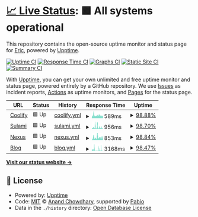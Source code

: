 # [📈 Live Status](https://rickydev254.github.io/verixium-upptime): <!--live status--> **🟩 All systems operational**

This repository contains the open-source uptime monitor and status page for [Eric](https://rickydev254.github.io/verixium-upptime), powered by [Upptime](https://github.com/upptime/upptime).

[![Uptime CI](https://github.com/rickydev254/verixium-upptime/workflows/Uptime%20CI/badge.svg)](https://github.com/rickydev254/verixium-upptime/actions?query=workflow%3A%22Uptime+CI%22)
[![Response Time CI](https://github.com/rickydev254/verixium-upptime/workflows/Response%20Time%20CI/badge.svg)](https://github.com/rickydev254/verixium-upptime/actions?query=workflow%3A%22Response+Time+CI%22)
[![Graphs CI](https://github.com/rickydev254/verixium-upptime/workflows/Graphs%20CI/badge.svg)](https://github.com/rickydev254/verixium-upptime/actions?query=workflow%3A%22Graphs+CI%22)
[![Static Site CI](https://github.com/rickydev254/verixium-upptime/workflows/Static%20Site%20CI/badge.svg)](https://github.com/rickydev254/verixium-upptime/actions?query=workflow%3A%22Static+Site+CI%22)
[![Summary CI](https://github.com/rickydev254/verixium-upptime/workflows/Summary%20CI/badge.svg)](https://github.com/rickydev254/verixium-upptime/actions?query=workflow%3A%22Summary+CI%22)

With [Upptime](https://upptime.js.org), you can get your own unlimited and free uptime monitor and status page, powered entirely by a GitHub repository. We use [Issues](https://github.com/rickydev254/verixium-upptime/issues) as incident reports, [Actions](https://github.com/rickydev254/verixium-upptime/actions) as uptime monitors, and [Pages](https://rickydev254.github.io/verixium-upptime) for the status page.

<!--start: status pages-->
<!-- This summary is generated by Upptime (https://github.com/upptime/upptime) -->
<!-- Do not edit this manually, your changes will be overwritten -->
<!-- prettier-ignore -->
| URL | Status | History | Response Time | Uptime |
| --- | ------ | ------- | ------------- | ------ |
| <img alt="" src="https://icons.duckduckgo.com/ip3/coolify.verixium.com.ico" height="13"> [Coolify](https://coolify.verixium.com) | 🟩 Up | [coolify.yml](https://github.com/rickydev254/verixium-upptime/commits/HEAD/history/coolify.yml) | <details><summary><img alt="Response time graph" src="./graphs/coolify/response-time-week.png" height="20"> 589ms</summary><br><a href="https://rickydev254.github.io/verixium-upptime/history/coolify"><img alt="Response time 601" src="https://img.shields.io/endpoint?url=https%3A%2F%2Fraw.githubusercontent.com%2Frickydev254%2Fverixium-upptime%2FHEAD%2Fapi%2Fcoolify%2Fresponse-time.json"></a><br><a href="https://rickydev254.github.io/verixium-upptime/history/coolify"><img alt="24-hour response time 481" src="https://img.shields.io/endpoint?url=https%3A%2F%2Fraw.githubusercontent.com%2Frickydev254%2Fverixium-upptime%2FHEAD%2Fapi%2Fcoolify%2Fresponse-time-day.json"></a><br><a href="https://rickydev254.github.io/verixium-upptime/history/coolify"><img alt="7-day response time 589" src="https://img.shields.io/endpoint?url=https%3A%2F%2Fraw.githubusercontent.com%2Frickydev254%2Fverixium-upptime%2FHEAD%2Fapi%2Fcoolify%2Fresponse-time-week.json"></a><br><a href="https://rickydev254.github.io/verixium-upptime/history/coolify"><img alt="30-day response time 601" src="https://img.shields.io/endpoint?url=https%3A%2F%2Fraw.githubusercontent.com%2Frickydev254%2Fverixium-upptime%2FHEAD%2Fapi%2Fcoolify%2Fresponse-time-month.json"></a><br><a href="https://rickydev254.github.io/verixium-upptime/history/coolify"><img alt="1-year response time 601" src="https://img.shields.io/endpoint?url=https%3A%2F%2Fraw.githubusercontent.com%2Frickydev254%2Fverixium-upptime%2FHEAD%2Fapi%2Fcoolify%2Fresponse-time-year.json"></a></details> | <details><summary><a href="https://rickydev254.github.io/verixium-upptime/history/coolify">98.88%</a></summary><a href="https://rickydev254.github.io/verixium-upptime/history/coolify"><img alt="All-time uptime 98.97%" src="https://img.shields.io/endpoint?url=https%3A%2F%2Fraw.githubusercontent.com%2Frickydev254%2Fverixium-upptime%2FHEAD%2Fapi%2Fcoolify%2Fuptime.json"></a><br><a href="https://rickydev254.github.io/verixium-upptime/history/coolify"><img alt="24-hour uptime 95.74%" src="https://img.shields.io/endpoint?url=https%3A%2F%2Fraw.githubusercontent.com%2Frickydev254%2Fverixium-upptime%2FHEAD%2Fapi%2Fcoolify%2Fuptime-day.json"></a><br><a href="https://rickydev254.github.io/verixium-upptime/history/coolify"><img alt="7-day uptime 98.88%" src="https://img.shields.io/endpoint?url=https%3A%2F%2Fraw.githubusercontent.com%2Frickydev254%2Fverixium-upptime%2FHEAD%2Fapi%2Fcoolify%2Fuptime-week.json"></a><br><a href="https://rickydev254.github.io/verixium-upptime/history/coolify"><img alt="30-day uptime 98.97%" src="https://img.shields.io/endpoint?url=https%3A%2F%2Fraw.githubusercontent.com%2Frickydev254%2Fverixium-upptime%2FHEAD%2Fapi%2Fcoolify%2Fuptime-month.json"></a><br><a href="https://rickydev254.github.io/verixium-upptime/history/coolify"><img alt="1-year uptime 98.97%" src="https://img.shields.io/endpoint?url=https%3A%2F%2Fraw.githubusercontent.com%2Frickydev254%2Fverixium-upptime%2FHEAD%2Fapi%2Fcoolify%2Fuptime-year.json"></a></details>
| <img alt="" src="https://icons.duckduckgo.com/ip3/sulami.verixium.com.ico" height="13"> [Sulami](https://sulami.verixium.com) | 🟩 Up | [sulami.yml](https://github.com/rickydev254/verixium-upptime/commits/HEAD/history/sulami.yml) | <details><summary><img alt="Response time graph" src="./graphs/sulami/response-time-week.png" height="20"> 956ms</summary><br><a href="https://rickydev254.github.io/verixium-upptime/history/sulami"><img alt="Response time 898" src="https://img.shields.io/endpoint?url=https%3A%2F%2Fraw.githubusercontent.com%2Frickydev254%2Fverixium-upptime%2FHEAD%2Fapi%2Fsulami%2Fresponse-time.json"></a><br><a href="https://rickydev254.github.io/verixium-upptime/history/sulami"><img alt="24-hour response time 497" src="https://img.shields.io/endpoint?url=https%3A%2F%2Fraw.githubusercontent.com%2Frickydev254%2Fverixium-upptime%2FHEAD%2Fapi%2Fsulami%2Fresponse-time-day.json"></a><br><a href="https://rickydev254.github.io/verixium-upptime/history/sulami"><img alt="7-day response time 956" src="https://img.shields.io/endpoint?url=https%3A%2F%2Fraw.githubusercontent.com%2Frickydev254%2Fverixium-upptime%2FHEAD%2Fapi%2Fsulami%2Fresponse-time-week.json"></a><br><a href="https://rickydev254.github.io/verixium-upptime/history/sulami"><img alt="30-day response time 898" src="https://img.shields.io/endpoint?url=https%3A%2F%2Fraw.githubusercontent.com%2Frickydev254%2Fverixium-upptime%2FHEAD%2Fapi%2Fsulami%2Fresponse-time-month.json"></a><br><a href="https://rickydev254.github.io/verixium-upptime/history/sulami"><img alt="1-year response time 898" src="https://img.shields.io/endpoint?url=https%3A%2F%2Fraw.githubusercontent.com%2Frickydev254%2Fverixium-upptime%2FHEAD%2Fapi%2Fsulami%2Fresponse-time-year.json"></a></details> | <details><summary><a href="https://rickydev254.github.io/verixium-upptime/history/sulami">98.70%</a></summary><a href="https://rickydev254.github.io/verixium-upptime/history/sulami"><img alt="All-time uptime 98.84%" src="https://img.shields.io/endpoint?url=https%3A%2F%2Fraw.githubusercontent.com%2Frickydev254%2Fverixium-upptime%2FHEAD%2Fapi%2Fsulami%2Fuptime.json"></a><br><a href="https://rickydev254.github.io/verixium-upptime/history/sulami"><img alt="24-hour uptime 95.80%" src="https://img.shields.io/endpoint?url=https%3A%2F%2Fraw.githubusercontent.com%2Frickydev254%2Fverixium-upptime%2FHEAD%2Fapi%2Fsulami%2Fuptime-day.json"></a><br><a href="https://rickydev254.github.io/verixium-upptime/history/sulami"><img alt="7-day uptime 98.70%" src="https://img.shields.io/endpoint?url=https%3A%2F%2Fraw.githubusercontent.com%2Frickydev254%2Fverixium-upptime%2FHEAD%2Fapi%2Fsulami%2Fuptime-week.json"></a><br><a href="https://rickydev254.github.io/verixium-upptime/history/sulami"><img alt="30-day uptime 98.84%" src="https://img.shields.io/endpoint?url=https%3A%2F%2Fraw.githubusercontent.com%2Frickydev254%2Fverixium-upptime%2FHEAD%2Fapi%2Fsulami%2Fuptime-month.json"></a><br><a href="https://rickydev254.github.io/verixium-upptime/history/sulami"><img alt="1-year uptime 98.84%" src="https://img.shields.io/endpoint?url=https%3A%2F%2Fraw.githubusercontent.com%2Frickydev254%2Fverixium-upptime%2FHEAD%2Fapi%2Fsulami%2Fuptime-year.json"></a></details>
| <img alt="" src="https://icons.duckduckgo.com/ip3/nexus.verixium.com.ico" height="13"> [Nexus](https://nexus.verixium.com) | 🟩 Up | [nexus.yml](https://github.com/rickydev254/verixium-upptime/commits/HEAD/history/nexus.yml) | <details><summary><img alt="Response time graph" src="./graphs/nexus/response-time-week.png" height="20"> 853ms</summary><br><a href="https://rickydev254.github.io/verixium-upptime/history/nexus"><img alt="Response time 853" src="https://img.shields.io/endpoint?url=https%3A%2F%2Fraw.githubusercontent.com%2Frickydev254%2Fverixium-upptime%2FHEAD%2Fapi%2Fnexus%2Fresponse-time.json"></a><br><a href="https://rickydev254.github.io/verixium-upptime/history/nexus"><img alt="24-hour response time 889" src="https://img.shields.io/endpoint?url=https%3A%2F%2Fraw.githubusercontent.com%2Frickydev254%2Fverixium-upptime%2FHEAD%2Fapi%2Fnexus%2Fresponse-time-day.json"></a><br><a href="https://rickydev254.github.io/verixium-upptime/history/nexus"><img alt="7-day response time 853" src="https://img.shields.io/endpoint?url=https%3A%2F%2Fraw.githubusercontent.com%2Frickydev254%2Fverixium-upptime%2FHEAD%2Fapi%2Fnexus%2Fresponse-time-week.json"></a><br><a href="https://rickydev254.github.io/verixium-upptime/history/nexus"><img alt="30-day response time 853" src="https://img.shields.io/endpoint?url=https%3A%2F%2Fraw.githubusercontent.com%2Frickydev254%2Fverixium-upptime%2FHEAD%2Fapi%2Fnexus%2Fresponse-time-month.json"></a><br><a href="https://rickydev254.github.io/verixium-upptime/history/nexus"><img alt="1-year response time 853" src="https://img.shields.io/endpoint?url=https%3A%2F%2Fraw.githubusercontent.com%2Frickydev254%2Fverixium-upptime%2FHEAD%2Fapi%2Fnexus%2Fresponse-time-year.json"></a></details> | <details><summary><a href="https://rickydev254.github.io/verixium-upptime/history/nexus">98.84%</a></summary><a href="https://rickydev254.github.io/verixium-upptime/history/nexus"><img alt="All-time uptime 98.84%" src="https://img.shields.io/endpoint?url=https%3A%2F%2Fraw.githubusercontent.com%2Frickydev254%2Fverixium-upptime%2FHEAD%2Fapi%2Fnexus%2Fuptime.json"></a><br><a href="https://rickydev254.github.io/verixium-upptime/history/nexus"><img alt="24-hour uptime 95.87%" src="https://img.shields.io/endpoint?url=https%3A%2F%2Fraw.githubusercontent.com%2Frickydev254%2Fverixium-upptime%2FHEAD%2Fapi%2Fnexus%2Fuptime-day.json"></a><br><a href="https://rickydev254.github.io/verixium-upptime/history/nexus"><img alt="7-day uptime 98.84%" src="https://img.shields.io/endpoint?url=https%3A%2F%2Fraw.githubusercontent.com%2Frickydev254%2Fverixium-upptime%2FHEAD%2Fapi%2Fnexus%2Fuptime-week.json"></a><br><a href="https://rickydev254.github.io/verixium-upptime/history/nexus"><img alt="30-day uptime 98.84%" src="https://img.shields.io/endpoint?url=https%3A%2F%2Fraw.githubusercontent.com%2Frickydev254%2Fverixium-upptime%2FHEAD%2Fapi%2Fnexus%2Fuptime-month.json"></a><br><a href="https://rickydev254.github.io/verixium-upptime/history/nexus"><img alt="1-year uptime 98.84%" src="https://img.shields.io/endpoint?url=https%3A%2F%2Fraw.githubusercontent.com%2Frickydev254%2Fverixium-upptime%2FHEAD%2Fapi%2Fnexus%2Fuptime-year.json"></a></details>
| <img alt="" src="https://icons.duckduckgo.com/ip3/blog.verixium.com.ico" height="13"> [Blog](https://blog.verixium.com) | 🟩 Up | [blog.yml](https://github.com/rickydev254/verixium-upptime/commits/HEAD/history/blog.yml) | <details><summary><img alt="Response time graph" src="./graphs/blog/response-time-week.png" height="20"> 3168ms</summary><br><a href="https://rickydev254.github.io/verixium-upptime/history/blog"><img alt="Response time 3168" src="https://img.shields.io/endpoint?url=https%3A%2F%2Fraw.githubusercontent.com%2Frickydev254%2Fverixium-upptime%2FHEAD%2Fapi%2Fblog%2Fresponse-time.json"></a><br><a href="https://rickydev254.github.io/verixium-upptime/history/blog"><img alt="24-hour response time 3218" src="https://img.shields.io/endpoint?url=https%3A%2F%2Fraw.githubusercontent.com%2Frickydev254%2Fverixium-upptime%2FHEAD%2Fapi%2Fblog%2Fresponse-time-day.json"></a><br><a href="https://rickydev254.github.io/verixium-upptime/history/blog"><img alt="7-day response time 3168" src="https://img.shields.io/endpoint?url=https%3A%2F%2Fraw.githubusercontent.com%2Frickydev254%2Fverixium-upptime%2FHEAD%2Fapi%2Fblog%2Fresponse-time-week.json"></a><br><a href="https://rickydev254.github.io/verixium-upptime/history/blog"><img alt="30-day response time 3168" src="https://img.shields.io/endpoint?url=https%3A%2F%2Fraw.githubusercontent.com%2Frickydev254%2Fverixium-upptime%2FHEAD%2Fapi%2Fblog%2Fresponse-time-month.json"></a><br><a href="https://rickydev254.github.io/verixium-upptime/history/blog"><img alt="1-year response time 3168" src="https://img.shields.io/endpoint?url=https%3A%2F%2Fraw.githubusercontent.com%2Frickydev254%2Fverixium-upptime%2FHEAD%2Fapi%2Fblog%2Fresponse-time-year.json"></a></details> | <details><summary><a href="https://rickydev254.github.io/verixium-upptime/history/blog">98.47%</a></summary><a href="https://rickydev254.github.io/verixium-upptime/history/blog"><img alt="All-time uptime 98.47%" src="https://img.shields.io/endpoint?url=https%3A%2F%2Fraw.githubusercontent.com%2Frickydev254%2Fverixium-upptime%2FHEAD%2Fapi%2Fblog%2Fuptime.json"></a><br><a href="https://rickydev254.github.io/verixium-upptime/history/blog"><img alt="24-hour uptime 95.48%" src="https://img.shields.io/endpoint?url=https%3A%2F%2Fraw.githubusercontent.com%2Frickydev254%2Fverixium-upptime%2FHEAD%2Fapi%2Fblog%2Fuptime-day.json"></a><br><a href="https://rickydev254.github.io/verixium-upptime/history/blog"><img alt="7-day uptime 98.47%" src="https://img.shields.io/endpoint?url=https%3A%2F%2Fraw.githubusercontent.com%2Frickydev254%2Fverixium-upptime%2FHEAD%2Fapi%2Fblog%2Fuptime-week.json"></a><br><a href="https://rickydev254.github.io/verixium-upptime/history/blog"><img alt="30-day uptime 98.47%" src="https://img.shields.io/endpoint?url=https%3A%2F%2Fraw.githubusercontent.com%2Frickydev254%2Fverixium-upptime%2FHEAD%2Fapi%2Fblog%2Fuptime-month.json"></a><br><a href="https://rickydev254.github.io/verixium-upptime/history/blog"><img alt="1-year uptime 98.47%" src="https://img.shields.io/endpoint?url=https%3A%2F%2Fraw.githubusercontent.com%2Frickydev254%2Fverixium-upptime%2FHEAD%2Fapi%2Fblog%2Fuptime-year.json"></a></details>

<!--end: status pages-->

[**Visit our status website →**](https://rickydev254.github.io/verixium-upptime)

## 📄 License

- Powered by: [Upptime](https://github.com/upptime/upptime)
- Code: [MIT](./LICENSE) © [Anand Chowdhary](https://anandchowdhary.com), supported by [Pabio](https://pabio.com)
- Data in the `./history` directory: [Open Database License](https://opendatacommons.org/licenses/odbl/1-0/)
